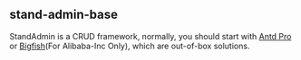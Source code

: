 ## stand-admin-base

StandAdmin is a CRUD framework, normally, you should start with [Antd Pro](https://github.com/StandAdmin/stand-admin-antdpro-demo) or [Bigfish](https://npm.alibaba-inc.com/package/@ali/stand-admin)(For Alibaba-Inc Only), which are out-of-box solutions.
